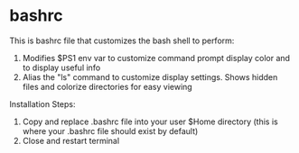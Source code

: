 # bashrc
This is bashrc file that customizes the bash shell to perform:
1. Modifies $PS1 env var to customize command prompt display color and to display useful info
2. Alias the "ls" command to customize display settings. Shows hidden files and colorize directories for easy viewing

Installation Steps:
1. Copy and replace .bashrc file into your user $Home directory (this is where your .bashrc file should exist by default)
2. Close and restart terminal
